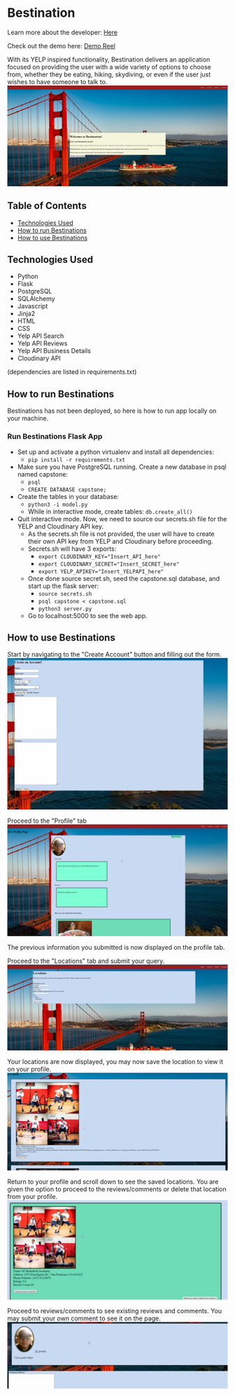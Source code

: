 # Bestination

Learn more about the developer: <a href="https://www.linkedin.com/in/jkyi"> Here </a>

Check out the demo here:  <a href="https://youtu.be/Z9hRPGeKdDQ?si=S6DjSL3302-8ov6S">Demo Reel</a>


With its YELP inspired functionality, Bestination delivers an
application focused on providing the user with a wide variety of options 
to choose from, whether they be eating, hiking, skydiving, or even if the user
just wishes to have someone to talk to.
![Bestination Homepage](static/images/Homepage.png)

## Table of Contents
* [Technologies Used](#technologiesused)
* [How to run Bestinations](#run)
* [How to use Bestinations](#use)

## <a name="technologiesused"></a>Technologies Used

* Python
* Flask
* PostgreSQL
* SQLAlchemy
* Javascript
* Jinja2
* HTML
* CSS
* Yelp API Search
* Yelp API Reviews
* Yelp API Business Details
* Cloudinary API

(dependencies are listed in requirements.txt)

## <a name="run"></a> How to run Bestinations

Bestinations has not been deployed, so here is how to run app locally on your machine.

### Run Bestinations Flask App

 * Set up and activate a python virtualenv and install all dependencies:
    * `pip install -r requirements.txt`
* Make sure you have PostgreSQL running. Create a new database in psql named capstone:
    * `psql`
    * `CREATE DATABASE capstone;`
* Create the tables in your database:
    * `python3 -i model.py`
    * While in interactive mode, create tables: `db.create_all()`
* Quit interactive mode. Now, we need to source our secrets.sh file for the YELP and Cloudinary API key.
    * As the secrets.sh file is not provided, the user will have to create their own API key from YELP and Cloudinary before proceeding.
    * Secrets.sh will have 3 exports:
        * `export CLOUDINARY_KEY="Insert_API_here"`
        * `export CLOUDINARY_SECRET="Insert_SECRET_here"`
        * `export YELP_APIKEY="Insert_YELPAPI_here"`
    * Once done source secret.sh, seed the capstone.sql database, and start up the flask server:
        * `source secrets.sh`
        * `psql capstone < capstone.sql`
        * `python3 server.py`
    * Go to localhost:5000 to see the web app.
            
## <a name="use"></a> How to use Bestinations

Start by navigating to the "Create Account" button and filling out the form.
![Create Account](static/images/Create_account_page.png)

Proceed to the "Profile" tab
![Profile](static/images/Profile_page.png)

The previous information you submitted is now displayed on the profile tab.

Proceed to the "Locations" tab and submit your query.
![Locations](static/images/locations_page.png)

Your locations are now displayed, you may now save the location to view it on your profile.
![Display](static/images/display_location.png)

Return to your profile and scroll down to see the saved locations. You are given the option to proceed to the reviews/comments or delete that location from your profile.
![Reviews_Delete](static/images/reviews_delete.png)

Proceed to reviews/comments to see existing reviews and comments. You may submit your own comment to see it on the page.
![Comments](static/images/Comment_page.png)